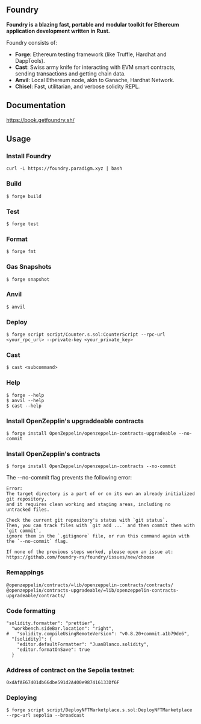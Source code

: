 ## Foundry

**Foundry is a blazing fast, portable and modular toolkit for Ethereum application development written in Rust.**

Foundry consists of:

- **Forge**: Ethereum testing framework (like Truffle, Hardhat and DappTools).
- **Cast**: Swiss army knife for interacting with EVM smart contracts, sending transactions and getting chain data.
- **Anvil**: Local Ethereum node, akin to Ganache, Hardhat Network.
- **Chisel**: Fast, utilitarian, and verbose solidity REPL.

## Documentation

https://book.getfoundry.sh/

## Usage

### Install Foundry

```shell
curl -L https://foundry.paradigm.xyz | bash
```

### Build

```shell
$ forge build
```

### Test

```shell
$ forge test
```

### Format

```shell
$ forge fmt
```

### Gas Snapshots

```shell
$ forge snapshot
```

### Anvil

```shell
$ anvil
```

### Deploy

```shell
$ forge script script/Counter.s.sol:CounterScript --rpc-url <your_rpc_url> --private-key <your_private_key>
```

### Cast

```shell
$ cast <subcommand>
```

### Help

```shell
$ forge --help
$ anvil --help
$ cast --help
```

### Install OpenZepplin's upgraddeable contracts

```shell
$ forge install OpenZeppelin/openzeppelin-contracts-upgradeable --no-commit
```

### Install OpenZepplin's contracts

```shell
$ forge install OpenZeppelin/openzeppelin-contracts --no-commit
```

The --no-commit flag prevents the following error:

```shell
Error:
The target directory is a part of or on its own an already initialized git repository,
and it requires clean working and staging areas, including no untracked files.

Check the current git repository's status with `git status`.
Then, you can track files with `git add ...` and then commit them with `git commit`,
ignore them in the `.gitignore` file, or run this command again with the `--no-commit` flag.

If none of the previous steps worked, please open an issue at:
https://github.com/foundry-rs/foundry/issues/new/choose
```

### Remappings

```shell
@openzeppelin/contracts/=lib/openzeppelin-contracts/contracts/
@openzeppelin/contracts-upgradeable/=lib/openzeppelin-contracts-upgradeable/contracts/
```

### Code formatting

```shell
"solidity.formatter": "prettier",
  "workbench.sideBar.location": "right",
#   "solidity.compileUsingRemoteVersion": "v0.8.20+commit.a1b79de6",
  "[solidity]": {
    "editor.defaultFormatter": "JuanBlanco.solidity",
    "editor.formatOnSave": true
  }
```

### Address of contract on the Sepolia testnet:

```shell
0xdAfAE67401db66dbe591d2A400e987416133Df6F
```

### Deploying

```shell
$ forge script script/DeployNFTMarketplace.s.sol:DeployNFTMarketplace --rpc-url sepolia --broadcast
```
